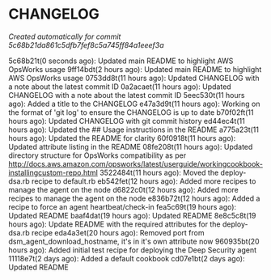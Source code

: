 # CHANGELOG
*Created automatically for commit 5c68b21da861c5dfb7fef8c5a745ff84a1eeef3a*

5c68b21t(0 seconds ago): Updated main README to highlight AWS OpsWorks usage
9ff14bdt(2 hours ago): Updated main README to highlight AWS OpsWorks usage
0753dd8t(11 hours ago): Updated CHANGELOG with a note about the latest commit ID
0a2acaet(11 hours ago): Updated CHANGELOG with a note about the latest commit ID
5eec530t(11 hours ago): Added a title to the CHANGELOG
e47a3d9t(11 hours ago): Working on the format of 'git log' to ensure the CHANGELOG is up to date
b70f02ft(11 hours ago): Updated CHANGELOG with git commit history
ed44ec4t(11 hours ago): Updated the ## Usage instructions in the README
a775a23t(11 hours ago): Updated the README for clarity
60f0918t(11 hours ago): Updated attribute listing in the README
08fe208t(11 hours ago): Updated directory structure for OpsWorks compatibility as per http://docs.aws.amazon.com/opsworks/latest/userguide/workingcookbook-installingcustom-repo.html
3522484t(11 hours ago): Moved the deploy-dsa.rb recipe to default.rb
eb542fet(12 hours ago): Added more recipes to manage the agent on the node
d6822c0t(12 hours ago): Added more recipes to manage the agent on the node
e836b72t(12 hours ago): Added a recipe to force an agent heartbeat/check-in
fea5c69t(19 hours ago): Updated README
baaf4dat(19 hours ago): Updated README
8e8c5c8t(19 hours ago): Update README with the required attributes for the deploy-dsa.rb recipe
eda4a3et(20 hours ago): Removed port from dsm_agent_download_hostname, it's in it's own attribute now
960935bt(20 hours ago): Added initial test recipe for deploying the Deep Security agent
11118e7t(2 days ago): Added a default cookbook
cd07e1bt(2 days ago): Updated README
